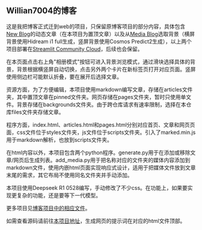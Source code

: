 ## Willian7004的博客

这是我把博客正式迁到web的项目，只保留原博客项目的部分内容，具体包含[New Blog](https://willian7004-new-blog.streamlit.app/)的动态文章（在本项目为置顶文章）以及从[Media Blog](https://willian7004-media-blog.streamlit.app/)选取背景（横屏背景使用Hidream i1 full生成，竖屏背景使用Cosmos Predict2生成），以上两个项目部署在[Streamlit Community Cloud](https://docs.streamlit.io/deploy/streamlit-community-cloud)，后续也会保留。

在本页面点击右上角"相册模式"按钮可进入背景浏览模式，通过滑块选择具体的背景，背景根据横竖屏自动切换，点击另外两个卡片在新标签页打开对应页面。竖屏使用侧边栏可能默认折叠，要在展开后选择文章。

资源方面，为了方便编辑，本项目使用markdown编写文章，存储在articles文件夹，其中置顶文章在pinned文件夹。网页存储在pages文件夹，暂时只使用单文件。背景存储在backgrounds文件夹。由于跨仓库请求有速率限制，选择在本仓库files文件夹存储文章。

程序方面，index.html、articles.html和pages.html分别对应首页、文章和网页页面，css文件位于styles文件夹，js文件位于scripts文件夹。引入了marked.min.js用于markdown解析，也放到scripts文件夹。

在html内容以外，本项目包含两个python程序。generate.py用于在添加或移除文章/网页后生成列表。add_media.py用于把名称对应的文件夹的媒体内容添加到markdown文件，使用内嵌html页面实现响应式设计，适用于把媒体文件放到文章末尾的需求，其它布局不使用同名文件夹并手动添加。

本项目使用Deepseek R1 0528编写，手动修改了不少css。在功能上，如果要实现更复杂的功能，还是要等下一代模型。

更多项目见[博客项目中的相应文件](https://github.com/Willian7004/new-blog/blob/main/dynamic/%E6%88%91%E7%9A%84%E7%BC%96%E7%A8%8B%E6%8A%80%E6%9C%AF%E6%A0%88.md)。

如需查看源码请前往[本项目地址](https://github.com/Willian7004/Willian7004.github.io)，生成网页的提示词在对应的html文件顶部。
